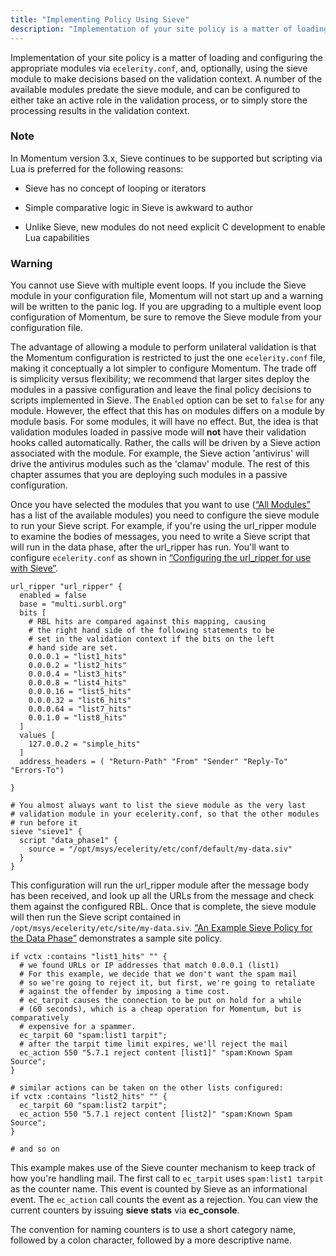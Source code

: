 ```yaml
---
title: "Implementing Policy Using Sieve"
description: "Implementation of your site policy is a matter of loading and configuring the appropriate modules via ecelerity conf and optionally using the sieve module to make decisions based on the validation context A number of the available modules predate the sieve module and can be configured to either take an..."
---
```


Implementation of your site policy is a matter of loading and configuring the appropriate modules via `ecelerity.conf`, and, optionally, using the sieve module to make decisions based on the validation context. A number of the available modules predate the sieve module, and can be configured to either take an active role in the validation process, or to simply store the processing results in the validation context.

### Note

In Momentum version 3.x, Sieve continues to be supported but scripting via Lua is preferred for the following reasons:

*   Sieve has no concept of looping or iterators

*   Simple comparative logic in Sieve is awkward to author

*   Unlike Sieve, new modules do not need explicit C development to enable Lua capabilities

### Warning

You cannot use Sieve with multiple event loops. If you include the Sieve module in your configuration file, Momentum will not start up and a warning will be written to the panic log. If you are upgrading to a multiple event loop configuration of Momentum, be sure to remove the Sieve module from your configuration file.

The advantage of allowing a module to perform unilateral validation is that the Momentum configuration is restricted to just the one `ecelerity.conf` file, making it conceptually a lot simpler to configure Momentum. The trade off is simplicity versus flexibility; we recommend that larger sites deploy the modules in a passive configuration and leave the final policy decisions to scripts implemented in Sieve. The `Enabled` option can be set to `false` for any module. However, the effect that this has on modules differs on a module by module basis. For some modules, it will have no effect. But, the idea is that validation modules loaded in passive mode will **not** have their validation hooks called automatically. Rather, the calls will be driven by a Sieve action associated with the module. For example, the Sieve action 'antivirus' will drive the antivirus modules such as the 'clamav' module. The rest of this chapter assumes that you are deploying such modules in a passive configuration.

Once you have selected the modules that you want to use ([“All Modules”](/momentum/3/3-reference/modules-summary#modules.summary.all.modules) has a list of the available modules) you need to configure the sieve module to run your Sieve script. For example, if you're using the url_ripper module to examine the bodies of messages, you need to write a Sieve script that will run in the data phase, after the url_ripper has run. You'll want to configure `ecelerity.conf` as shown in [“Configuring the url_ripper for use with Sieve”](/momentum/3/3-reference/policy-implementing#policy.configure.sieve).

<a name="policy.configure.sieve"></a> 


```
url_ripper "url_ripper" {
  enabled = false
  base = "multi.surbl.org"
  bits [
    # RBL hits are compared against this mapping, causing
    # the right hand side of the following statements to be
    # set in the validation context if the bits on the left
    # hand side are set.
    0.0.0.1 = "list1_hits"
    0.0.0.2 = "list2_hits"
    0.0.0.4 = "list3_hits"
    0.0.0.8 = "list4_hits"
    0.0.0.16 = "list5_hits"
    0.0.0.32 = "list6_hits"
    0.0.0.64 = "list7_hits"
    0.0.1.0 = "list8_hits"
  ]
  values [
    127.0.0.2 = "simple_hits"
  ]
  address_headers = ( "Return-Path" "From" "Sender" "Reply-To" "Errors-To")

}

# You almost always want to list the sieve module as the very last
# validation module in your ecelerity.conf, so that the other modules
# run before it
sieve "sieve1" {
  script "data_phase1" {
    source = "/opt/msys/ecelerity/etc/conf/default/my-data.siv"
  }
}
```

This configuration will run the url_ripper module after the message body has been received, and look up all the URLs from the message and check them against the configured RBL. Once that is complete, the sieve module will then run the Sieve script contained in `/opt/msys/ecelerity/etc/site/my-data.siv`. [“An Example Sieve Policy for the Data Phase”](/momentum/3/3-reference/policy-implementing#policy.example.sieve.data.script) demonstrates a sample site policy.

<a name="policy.example.sieve.data.script"></a> 


```
if vctx :contains "list1_hits" "" {
  # we found URLs or IP addresses that match 0.0.0.1 (list1)
  # For this example, we decide that we don't want the spam mail
  # so we're going to reject it, but first, we're going to retaliate
  # against the offender by imposing a time cost.
  # ec_tarpit causes the connection to be put on hold for a while
  # (60 seconds), which is a cheap operation for Momentum, but is comparatively
  # expensive for a spammer.
  ec_tarpit 60 "spam:list1 tarpit";
  # after the tarpit time limit expires, we'll reject the mail
  ec_action 550 "5.7.1 reject content [list1]" "spam:Known Spam Source";
}

# similar actions can be taken on the other lists configured:
if vctx :contains "list2_hits" "" {
  ec_tarpit 60 "spam:list2 tarpit";
  ec_action 550 "5.7.1 reject content [list2]" "spam:Known Spam Source";
}

# and so on
```

This example makes use of the Sieve counter mechanism to keep track of how you're handling mail. The first call to `ec_tarpit` uses `spam:list1 tarpit` as the counter name. This event is counted by Sieve as an informational event. The `ec_action` call counts the event as a rejection. You can view the current counters by issuing **sieve stats**       via **ec_console**.

The convention for naming counters is to use a short category name, followed by a colon character, followed by a more descriptive name.